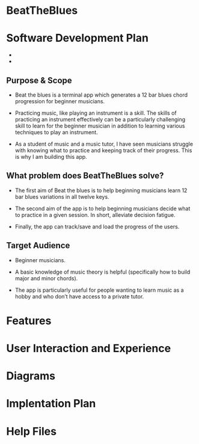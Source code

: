 # BeatTheBlues

# Software Development Plan

- 

- 

## Purpose & Scope

- Beat the blues is a terminal app which generates a 12 bar blues chord progression for beginner musicians. 

- Practicing music, like playing an instrument is a skill. The skills of practicing an instrument effectively can be a particularly challenging skill to learn for the beginner musician in addition to learning various techniques to play an instrument. 

- As a student of music and a music tutor, I have seen musicians struggle with knowing what to practice and keeping track of their progress. This is why I am building this app. 

## What problem does BeatTheBlues solve?

- The first aim of Beat the blues is to help beginning musicians learn 12 bar blues variations in all twelve keys. 

- The second aim of the app is to help beginning musicians decide what to practice in a given session. In short, alleviate decision fatigue. 

- Finally, the app can track/save and load the progress of the users. 

## Target Audience

- Beginner musicians.

- A basic knowledge of music theory is helpful (specifically how to build major and minor chords).

- The app is particularly useful for people wanting to learn music as a hobby and who don’t have access to a private tutor. 


# Features

# User Interaction and Experience 


# Diagrams

# Implentation Plan

# Help Files
